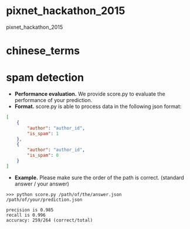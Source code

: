 # pixnet_hackathon_2015
pixnet_hackathon_2015
# chinese_terms

# spam detection
- __Performance evaluation.__ We provide score.py to evaluate the performance of your prediction.
- __Format.__ score.py is able to process data in the following json format:
```json
[
    {
        "author": "author_id",
        "is_spam": 1
    },
    {
        "author": "author_id",
        "is_spam": 0
    }
]
```
- __Example.__ Please make sure the order of the path is correct. (standard answer / your answer)
```
>>> python score.py /path/of/the/answer.json /path/of/your/prediction.json
```
```
precision is 0.985
recall is 0.996
accuracy: 259/264 (correct/total)
```
